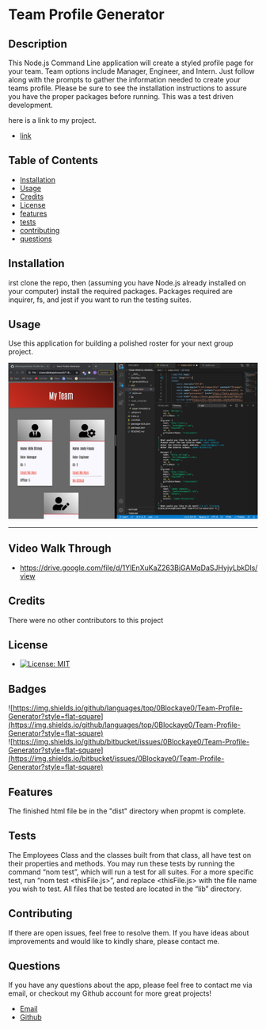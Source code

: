 
  # Team Profile Generator

  ## Description 

  This Node.js Command Line application will create a styled profile page for your team.  Team options include Manager, Engineer, and Intern. Just follow along with the prompts to gather the information needed to create your teams profile. Please be sure to see the installation instructions to assure you have the proper packages before running. This was a test driven development.

  here is a link to my project.
  
  * [link](https://github.com/0Blockaye0/Team-Profile-Generator)

  ## Table of Contents

  * [Installation](#installation)
  * [Usage](#usage)
  * [Credits](#credits)
  * [License](#license)
  * [features](#features)
  * [tests](#tests)
  * [contributing](#contributing)
  * [questions](#questions)
  

  ## Installation

  irst clone the repo, then (assuming you have Node.js already installed on your computer) install the required packages. Packages required are inquirer, fs, and jest if you want to run the testing suites.


  ## Usage

  Use this application for building a polished roster for your next group project.

  ![screenshot](/assets/images/TeamPGScreenshot.png)

  <hr>

  ## Video Walk Through

  * https://drive.google.com/file/d/1YlEnXuKaZ263BjGAMqDaSJHyjyLbkDls/view

  ## Credits

  There were no other contributors to this project


  ## License

  * [![License: MIT](https://img.shields.io/badge/License-MIT-yellow.svg)](https://opensource.org/licenses/MIT)

  ## Badges
  
  ![https://img.shields.io/github/languages/top/0Blockaye0/Team-Profile-Generator?style=flat-square](https://img.shields.io/github/languages/top/0Blockaye0/Team-Profile-Generator?style=flat-square) 
  <br>
  ![https://img.shields.io/github/bitbucket/issues/0Blockaye0/Team-Profile-Generator?style=flat-square](https://img.shields.io/bitbucket/issues/0Blockaye0/Team-Profile-Generator?style=flat-square) 

  ## Features
  
  The finished html file be in the "dist" directory when propmt is complete.

  ## Tests

  The Employees Class and the classes built from that class, all have test on their properties and methods. You may run these tests by running the command “nom test”, which will run a test for all suites. For a more specific test, run “nom test <thisFile.js>”, and replace <thisFile.js> with the file name you wish to test. All files that be tested are located in the “lib” directory.


  ## Contributing

  If there are open issues, feel free to resolve them. If you have ideas about improvements and would like to kindly share, please contact me.


  ## Questions

  If you have any questions about the app, 
  please feel free to contact me via email, 
  or checkout my Github account for more 
  great projects! 

  * [Email](mailto:blake.austin.dev@gmail.com)
  * [Github](https://github.com/0Blockaye0)




